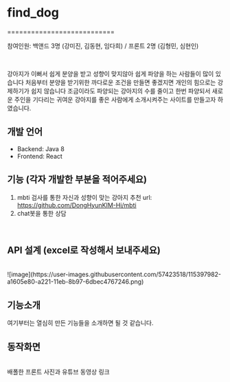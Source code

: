 # find_dog
===========================

참여인원: 백앤드 3명 (강미진, 김동현, 임다희) / 프론트 2명 (김형민, 심현인)

</br>

강아지가 이뻐서 쉽게 분양을 받고 성향이 맞지않아 쉽게 파양을 하는 사람들이 많이 있습니다
처음부터 분양을 받기위한 까다로운 조건을 만들면 좋겠지면 개인의 힘으로는 강제하기가 쉽지 않습니다
조금이라도 파양되는 강아지의 수를 줄이고 한번 파양되서 새로운 주인을 기다리는 귀여운 강아지를 
좋은 사람에게 소개시켜주는 사이트를 만들고자 하였습니다.

개발 언어
---------
- Backend: Java 8
- Frontend: React


## 기능 (각자 개발한 부분을 적어주세요)

1. mbti 검사를 통한 자신과 성향이 맞는 강아지 추천 url: https://github.com/DongHyunKIM-Hi/mbti
2. chat봇을 통한 상담 


</br>

## API 설계 (excel로 작성해서 보내주세요)
</br>
![image](https://user-images.githubusercontent.com/57423518/115397982-a1605e80-a221-11eb-8b97-6dbec4767246.png)

</br>

## 기능소개
여기부터는 열심히 만든 기능들을 소개하면 될 것 같습니다.


## 동작화면
</br>
배폴한 프론트 사진과 유튜브 동영상 링크 

